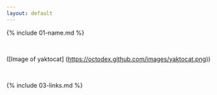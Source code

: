 ```yaml
---
layout: default
---
```


{% include 01-name.md %}

<br>

([Image of yaktocat] (https://octodex.github.com/images/yaktocat.png)) 

<br>

{% include 03-links.md %}

